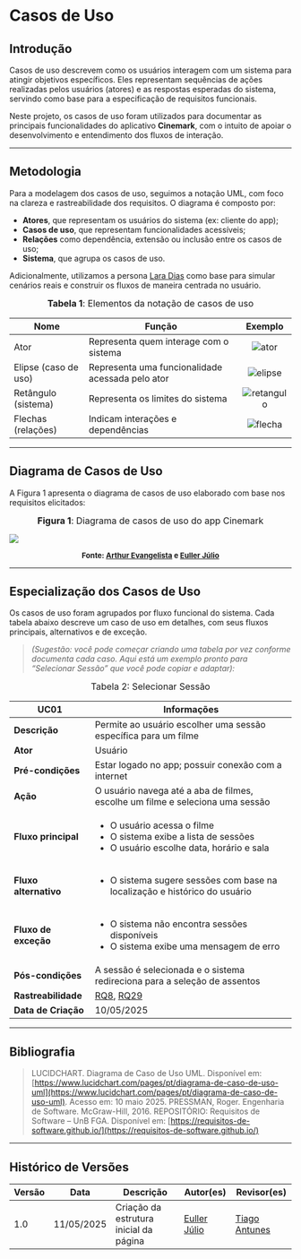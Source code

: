 # Casos de Uso

## Introdução

Casos de uso descrevem como os usuários interagem com um sistema para atingir objetivos específicos. Eles representam sequências de ações realizadas pelos usuários (atores) e as respostas esperadas do sistema, servindo como base para a especificação de requisitos funcionais.

Neste projeto, os casos de uso foram utilizados para documentar as principais funcionalidades do aplicativo **Cinemark**, com o intuito de apoiar o desenvolvimento e entendimento dos fluxos de interação.

---

## Metodologia

Para a modelagem dos casos de uso, seguimos a notação UML, com foco na clareza e rastreabilidade dos requisitos. O diagrama é composto por:

* **Atores**, que representam os usuários do sistema (ex: cliente do app);
* **Casos de uso**, que representam funcionalidades acessíveis;
* **Relações** como dependência, extensão ou inclusão entre os casos de uso;
* **Sistema**, que agrupa os casos de uso.

Adicionalmente, utilizamos a persona [Lara Dias](https://requisitos-de-software.github.io/2023.1-BilheteriaDigital/elicitacao/personas/) como base para simular cenários reais e construir os fluxos de maneira centrada no usuário.

<font size="3"><p style="text-align: center"><b>Tabela 1</b>: Elementos da notação de casos de uso</p></font>

| Nome                 | Função                                           |                    Exemplo                    |
| -------------------- | ------------------------------------------------ | :-------------------------------------------: |
| Ator                 | Representa quem interage com o sistema           |      ![ator](../assets/usecase/ator.png)      |
| Elipse (caso de uso) | Representa uma funcionalidade acessada pelo ator |    ![elipse](../assets/usecase/elipse.png)    |
| Retângulo (sistema)  | Representa os limites do sistema                 | ![retangulo](../assets/usecase/retangulo.png) |
| Flechas (relações)   | Indicam interações e dependências                |    ![flecha](../assets/usecase/flecha.png)    |

---

## Diagrama de Casos de Uso

A Figura 1 apresenta o diagrama de casos de uso elaborado com base nos requisitos elicitados:

<font size="3"><p style="text-align: center"><b>Figura 1</b>: Diagrama de casos de uso do app Cinemark</p></font>

<img src="../../assets/usecase/diagrama-cinemark.png" class="usecaseElement">

<font size="2"><p style="text-align: center"><b>Fonte: [Arthur Evangelista](https://github.com/arthurevg) e [Euller Júlio](https://github.com/Potatoyz908)</b></p></font>

---

## Especialização dos Casos de Uso

Os casos de uso foram agrupados por fluxo funcional do sistema. Cada tabela abaixo descreve um caso de uso em detalhes, com seus fluxos principais, alternativos e de exceção.

> *(Sugestão: você pode começar criando uma tabela por vez conforme documenta cada caso. Aqui está um exemplo pronto para “Selecionar Sessão” que você pode copiar e adaptar):*

<font size="3"><p style="text-align: center">Tabela 2: Selecionar Sessão</p></font>

| UC01                  | Informações                                                                                                                          |
| --------------------- | ------------------------------------------------------------------------------------------------------------------------------------ |
| **Descrição**         | Permite ao usuário escolher uma sessão específica para um filme                                                                      |
| **Ator**              | Usuário                                                                                                                              |
| **Pré-condições**     | Estar logado no app; possuir conexão com a internet                                                                                  |
| **Ação**              | O usuário navega até a aba de filmes, escolhe um filme e seleciona uma sessão                                                        |
| **Fluxo principal**   | <ul><li>O usuário acessa o filme</li><li>O sistema exibe a lista de sessões</li><li>O usuário escolhe data, horário e sala</li></ul> |
| **Fluxo alternativo** | <ul><li>O sistema sugere sessões com base na localização e histórico do usuário</li></ul>                                            |
| **Fluxo de exceção**  | <ul><li>O sistema não encontra sessões disponíveis</li><li>O sistema exibe uma mensagem de erro</li></ul>                            |
| **Pós-condições**     | A sessão é selecionada e o sistema redireciona para a seleção de assentos                                                            |
| **Rastreabilidade**   | [RQ8](../elicitacao/requisitos/#rq8), [RQ29](../elicitacao/requisitos/#rq29)                                                         |
| **Data de Criação**   | 10/05/2025                                                                                                                           |

---

## Bibliografia

> LUCIDCHART. Diagrama de Caso de Uso UML. Disponível em: [https://www.lucidchart.com/pages/pt/diagrama-de-caso-de-uso-uml](https://www.lucidchart.com/pages/pt/diagrama-de-caso-de-uso-uml). Acesso em: 10 maio 2025.
> PRESSMAN, Roger. Engenharia de Software. McGraw-Hill, 2016.
> REPOSITÓRIO: Requisitos de Software – UnB FGA. Disponível em: [https://requisitos-de-software.github.io/](https://requisitos-de-software.github.io/)

---

## Histórico de Versões

| Versão | Data       | Descrição                              | Autor(es)                                                                                           | Revisor(es)                                       |
| ------ | ---------- | -------------------------------------- | --------------------------------------------------------------------------------------------------- | ------------------------------------------------- |
| 1.0    | 11/05/2025 | Criação da estrutura inicial da página | [Euller Júlio](https://github.com/Potatoyz908) | [Tiago Antunes](https://github.com/TiagoBalieiro) |